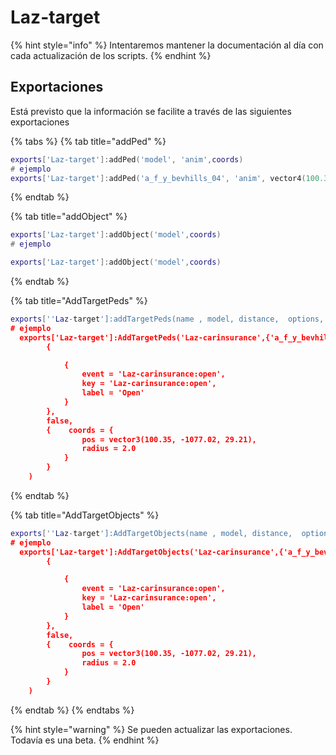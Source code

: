 # Laz-target



{% hint style="info" %}
Intentaremos mantener la documentación al día con cada actualización de los scripts.
{% endhint %}

## Exportaciones

Está previsto que la información se facilite a través de las siguientes exportaciones

{% tabs %}
{% tab title="addPed" %}
```lua
exports['Laz-target']:addPed('model', 'anim',coords)
# ejemplo
exports['Laz-target']:addPed('a_f_y_bevhills_04', 'anim', vector4(100.35, -1077.02, 28.21, 239.06)
```
{% endtab %}

{% tab title="addObject" %}
```lua
exports['Laz-target']:addObject('model',coords)
# ejemplo

exports['Laz-target']:addObject('model',coords)

```
{% endtab %}

{% tab title="AddTargetPeds" %}
```lua
exports[''Laz-target']:addTargetPeds(name , model, distance,  options, BlackList, WhiteList)
# ejemplo
  exports['Laz-target']:AddTargetPeds('Laz-carinsurance',{'a_f_y_bevhills_04'}, 3.0,
        {

            {
                event = 'Laz-carinsurance:open',
                key = 'Laz-carinsurance:open',
                label = 'Open'
            }
        },
        false,
        {    coords = {
                pos = vector3(100.35, -1077.02, 29.21),
                radius = 2.0
            }
        }
    )
```
{% endtab %}

{% tab title="AddTargetObjects" %}
```lua
exports[''Laz-target']:AddTargetObjects(name , model, distance,  options, BlackList, WhiteList)
# ejemplo
  exports['Laz-target']:AddTargetObjects('Laz-carinsurance',{'a_f_y_bevhills_04'}, 3.0,
        {

            {
                event = 'Laz-carinsurance:open',
                key = 'Laz-carinsurance:open',
                label = 'Open'
            }
        },
        false,
        {    coords = {
                pos = vector3(100.35, -1077.02, 29.21),
                radius = 2.0
            }
        }
    )
```
{% endtab %}
{% endtabs %}

{% hint style="warning" %}
Se pueden actualizar las exportaciones. Todavía es una beta.
{% endhint %}
